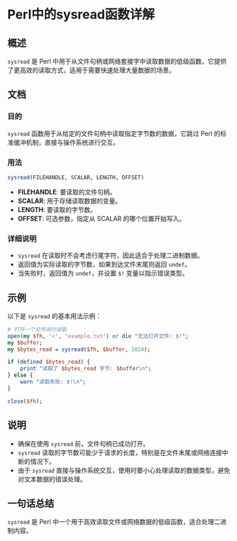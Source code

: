 <!--
Meta Description: # Perl中的sysread函数详解 ## 概述 `sysread` 是 Perl 中用于从文件句柄或网络套接字中读取数据的低级函数。它提供了更高效的读取方式，适用于需要快速处理大量数据的场景。 ## 文档 ### 目的 `sysread` 函数用于从给定的文件句柄中读取指定字节数的数据，它跳过 ...
Meta Keywords: sysread, perl, scalar, buffer, bytes_read
-->

# Perl中的sysread函数详解

## 概述
`sysread` 是 Perl 中用于从文件句柄或网络套接字中读取数据的低级函数。它提供了更高效的读取方式，适用于需要快速处理大量数据的场景。

## 文档
### 目的
`sysread` 函数用于从给定的文件句柄中读取指定字节数的数据，它跳过 Perl 的标准缓冲机制，直接与操作系统进行交互。

### 用法
```perl
sysread(FILEHANDLE, SCALAR, LENGTH, OFFSET)
```
- **FILEHANDLE**: 要读取的文件句柄。
- **SCALAR**: 用于存储读取数据的变量。
- **LENGTH**: 要读取的字节数。
- **OFFSET**: 可选参数，指定从 SCALAR 的哪个位置开始写入。

### 详细说明
- `sysread` 在读取时不会考虑行尾字符，因此适合于处理二进制数据。
- 返回值为实际读取的字节数，如果到达文件末尾则返回 `undef`。
- 当失败时，返回值为 `undef`，并设置 `$!` 变量以指示错误类型。

## 示例
以下是 `sysread` 的基本用法示例：

```perl
# 打开一个文件进行读取
open(my $fh, '<', 'example.txt') or die "无法打开文件: $!";
my $buffer;
my $bytes_read = sysread($fh, $buffer, 1024);

if (defined $bytes_read) {
    print "读取了 $bytes_read 字节: $buffer\n";
} else {
    warn "读取失败: $!\n";
}

close($fh);
```

## 说明
- 确保在使用 `sysread` 前，文件句柄已成功打开。
- `sysread` 读取的字节数可能少于请求的长度，特别是在文件末尾或网络连接中断的情况下。
- 由于 `sysread` 直接与操作系统交互，使用时要小心处理读取的数据类型，避免对文本数据的错误处理。

## 一句话总结
`sysread` 是 Perl 中一个用于高效读取文件或网络数据的低级函数，适合处理二进制内容。